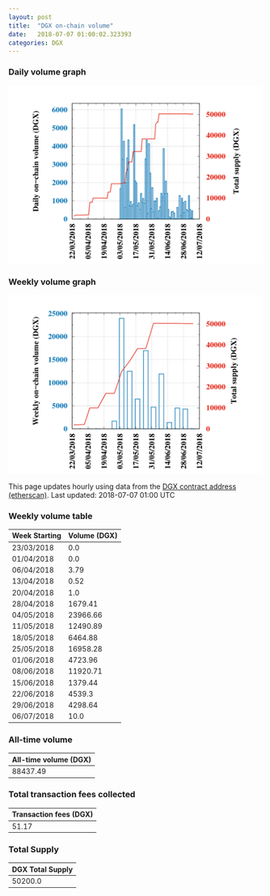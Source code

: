 ```yaml
---
layout: post
title:  "DGX on-chain volume"
date:   2018-07-07 01:00:02.323393
categories: DGX
---
```


### Daily volume graph

![DGX daily volume graph](dgxvolume_scripts/daily.png)

### Weekly volume graph

![DGX weekly volume graph](dgxvolume_scripts/out.png)

This page updates hourly using data from the [DGX contract address (etherscan)](https://etherscan.io/token/0x4f3afec4e5a3f2a6a1a411def7d7dfe50ee057bf). Last updated:
2018-07-07 01:00 UTC

### Weekly volume table

Week Starting | Volume (DGX)
--- | ---
23/03/2018|0.0
01/04/2018|0.0
06/04/2018|3.79
13/04/2018|0.52
20/04/2018|1.0
28/04/2018|1679.41
04/05/2018|23966.66
11/05/2018|12490.89
18/05/2018|6464.88
25/05/2018|16958.28
01/06/2018|4723.96
08/06/2018|11920.71
15/06/2018|1379.44
22/06/2018|4539.3
29/06/2018|4298.64
06/07/2018|10.0


### All-time volume

| All-time volume (DGX) |
| --- |
|88437.49|

### Total transaction fees collected

| Transaction fees (DGX) |
| --- |
|51.17|

### Total Supply

| DGX Total Supply |
| --- |
|50200.0|

